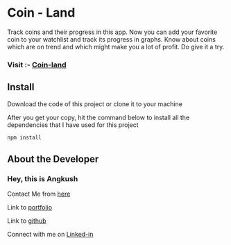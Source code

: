 # Coin - Land

Track coins and their progress in this app. Now you can add your favorite coin to your watchlist and track its progress in graphs. Know about coins which are on trend and which might make you a lot of profit. Do give it a try.

### Visit :- [Coin-land](https://coin-land.netlify.com)

## Install

Download the code of this project or clone it to your machine

After you get your copy, hit the command below to install all the dependencies that I have used for this project

```bash
npm install
```

## About the Developer

### Hey, this is Angkush

Contact Me from [here](https://angkush.vercel.app/contact)

Link to [portfolio](https://angkush.vercel.app)

Link to [github](https://github.com/angkushsahu)

Connect with me on [Linked-in](https://www.linkedin.com/in/angkush-sahu-0409311bb/)
